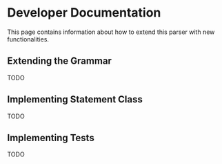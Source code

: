 # Developer Documentation

This page contains information about how to extend this parser with new functionalities.



## Extending the Grammar

TODO


## Implementing Statement Class

TODO


## Implementing Tests

TODO


